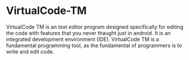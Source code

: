 # VirtualCode-TM
VirtualCode TM is an text editor program designed specifically for editing the code with features that you never thaught just in android. It is an integrated development environment (IDE). VirtualCode TM is a fundamental programming tool, as the fundamental of programmers is to write and edit code.
